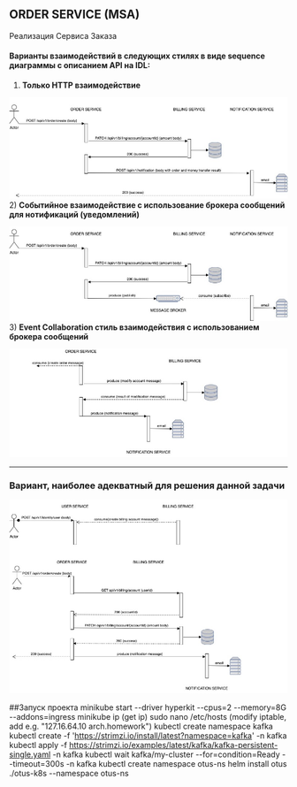 ## **ORDER SERVICE (MSA)**

Реализация Сервиса Заказа

#### Варианты взаимодействий в следующих стилях в виде sequence диаграммы с описанием API на IDL:
1) **Только HTTP взаимодействие** 

![](pics/http.jpg)
2) **Cобытийное взаимодействие с использование брокера сообщений для нотификаций (уведомлений)** 

![](pics/http+broker.jpg)
3) **Event Collaboration cтиль взаимодействия с использованием брокера сообщений** 

![](pics/broker-only.jpg)

***
### Вариант, наиболее адекватный для решения данной задачи

![](pics/msa-result-architecture.jpg)


##Запуск проекта
    minikube start --driver hyperkit --cpus=2 --memory=8G --addons=ingress
    minikube ip (get ip)
    sudo nano /etc/hosts (modify iptable, add e.g. "127.16.64.10 arch.homework")
    kubectl create namespace kafka
    kubectl create -f 'https://strimzi.io/install/latest?namespace=kafka' -n kafka
    kubectl apply -f https://strimzi.io/examples/latest/kafka/kafka-persistent-single.yaml -n kafka 
    kubectl wait kafka/my-cluster --for=condition=Ready --timeout=300s -n kafka 
    kubectl create namespace otus-ns
    helm install otus ./otus-k8s --namespace otus-ns


